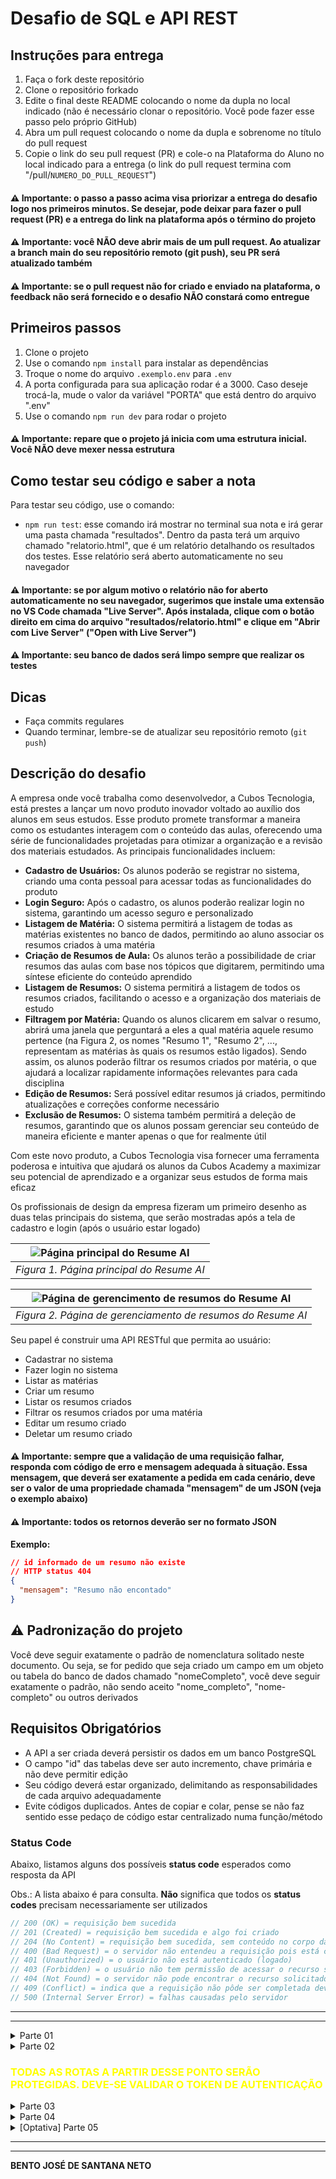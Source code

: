 # Desafio de SQL e API REST

## Instruções para entrega

1. Faça o fork deste repositório
2. Clone o repositório forkado
3. Edite o final deste README colocando o nome da dupla no local indicado (não é necessário clonar o repositório. Você pode fazer esse passo pelo próprio GitHub)
4. Abra um pull request colocando o nome da dupla e sobrenome no título do pull request
5. Copie o link do seu pull request (PR) e cole-o na Plataforma do Aluno no local indicado para a entrega (o link do pull request termina com "/pull/`NUMERO_DO_PULL_REQUEST`")

#### ⚠️ Importante: o passo a passo acima visa priorizar a entrega do desafio logo nos primeiros minutos. Se desejar, pode deixar para fazer o pull request (PR) e a entrega do link na plataforma após o término do projeto

#### ⚠️ Importante: você NÃO deve abrir mais de um pull request. Ao atualizar a branch main do seu repositório remoto (git push), seu PR será atualizado também

#### ⚠️ Importante: se o pull request não for criado e enviado na plataforma, o feedback não será fornecido e o desafio NÃO constará como entregue

## Primeiros passos

1. Clone o projeto
2. Use o comando `npm install` para instalar as dependências
3. Troque o nome do arquivo `.exemplo.env` para `.env`
4. A porta configurada para sua aplicação rodar é a 3000. Caso deseje trocá-la, mude o valor da variável "PORTA" que está dentro do arquivo ".env"
5. Use o comando `npm run dev` para rodar o projeto

#### ⚠️ Importante: repare que o projeto já inicia com uma estrutura inicial. Você NÃO deve mexer nessa estrutura

## Como testar seu código e saber a nota

Para testar seu código, use o comando:

- `npm run test`: esse comando irá mostrar no terminal sua nota e irá gerar uma pasta chamada "resultados". Dentro da pasta terá um arquivo chamado "relatorio.html", que é um relatório detalhando os resultados dos testes. Esse relatório será aberto automaticamente no seu navegador

#### ⚠️ Importante: se por algum motivo o relatório não for aberto automaticamente no seu navegador, sugerimos que instale uma extensão no VS Code chamada "Live Server". Após instalada, clique com o botão direito em cima do arquivo "resultados/relatorio.html" e clique em "Abrir com Live Server" ("Open with Live Server")

#### ⚠️ Importante: seu banco de dados será limpo sempre que realizar os testes

## Dicas

- Faça commits regulares
- Quando terminar, lembre-se de atualizar seu repositório remoto (`git push`)

## Descrição do desafio

A empresa onde você trabalha como desenvolvedor, a Cubos Tecnologia, está prestes a lançar um novo produto inovador voltado ao auxílio dos alunos em seus estudos. Esse produto promete transformar a maneira como os estudantes interagem com o conteúdo das aulas, oferecendo uma série de funcionalidades projetadas para otimizar a organização e a revisão dos materiais estudados. As principais funcionalidades incluem:

- **Cadastro de Usuários:** Os alunos poderão se registrar no sistema, criando uma conta pessoal para acessar todas as funcionalidades do produto
- **Login Seguro:** Após o cadastro, os alunos poderão realizar login no sistema, garantindo um acesso seguro e personalizado
- **Listagem de Matéria:** O sistema permitirá a listagem de todas as matérias existentes no banco de dados, permitindo ao aluno associar os resumos criados à uma matéria
- **Criação de Resumos de Aula:** Os alunos terão a possibilidade de criar resumos das aulas com base nos tópicos que digitarem, permitindo uma síntese eficiente do conteúdo aprendido
- **Listagem de Resumos:** O sistema permitirá a listagem de todos os resumos criados, facilitando o acesso e a organização dos materiais de estudo
- **Filtragem por Matéria:** Quando os alunos clicarem em salvar o resumo, abrirá uma janela que perguntará a eles a qual matéria aquele resumo pertence (na Figura 2, os nomes "Resumo 1", "Resumo 2", ..., representam as matérias às quais os resumos estão ligados). Sendo assim, os alunos poderão filtrar os resumos criados por matéria, o que ajudará a localizar rapidamente informações relevantes para cada disciplina
- **Edição de Resumos:** Será possível editar resumos já criados, permitindo atualizações e correções conforme necessário
- **Exclusão de Resumos:** O sistema também permitirá a deleção de resumos, garantindo que os alunos possam gerenciar seu conteúdo de maneira eficiente e manter apenas o que for realmente útil

Com este novo produto, a Cubos Tecnologia visa fornecer uma ferramenta poderosa e intuitiva que ajudará os alunos da Cubos Academy a maximizar seu potencial de aprendizado e a organizar seus estudos de forma mais eficaz

Os profissionais de design da empresa fizeram um primeiro desenho as duas telas principais do sistema, que serão mostradas após a tela de cadastro e login (após o usuário estar logado)

| ![Página principal do Resume AI](assets/resumeAiHome.png) |
| :-------------------------------------------------------: |
|         _Figura 1. Página principal do Resume AI_         |

| ![Página de gerencimento de resumos do Resume AI](assets/resumeAiGerenciamentoResumos.png) |
| :----------------------------------------------------------------------------------------: |
|                _Figura 2. Página de gerenciamento de resumos do Resume AI_                 |

Seu papel é construir uma API RESTful que permita ao usuário:

- Cadastrar no sistema
- Fazer login no sistema
- Listar as matérias
- Criar um resumo
- Listar os resumos criados
- Filtrar os resumos criados por uma matéria
- Editar um resumo criado
- Deletar um resumo criado

#### ⚠️ Importante: sempre que a validação de uma requisição falhar, responda com código de erro e mensagem adequada à situação. Essa mensagem, que deverá ser exatamente a pedida em cada cenário, deve ser o valor de uma propriedade chamada "mensagem" de um JSON (veja o exemplo abaixo)

#### ⚠️ Importante: todos os retornos deverão ser no formato JSON

**Exemplo:**

```json
// id informado de um resumo não existe
// HTTP status 404
{
  "mensagem": "Resumo não encontado"
}
```

## ⚠️ Padronização do projeto

Você deve seguir exatamente o padrão de nomenclatura solitado neste documento. Ou seja, se for pedido que seja criado um campo em um objeto ou tabela do banco de dados chamado "nomeCompleto", você deve seguir exatamente o padrão, não sendo aceito "nome_completo", "nome-completo" ou outros derivados

## Requisitos Obrigatórios

- A API a ser criada deverá persistir os dados em um banco PostgreSQL
- O campo "id" das tabelas deve ser auto incremento, chave primária e não deve permitir edição
- Seu código deverá estar organizado, delimitando as responsabilidades de cada arquivo adequadamente
- Evite códigos duplicados. Antes de copiar e colar, pense se não faz sentido esse pedaço de código estar centralizado numa função/método

### Status Code

Abaixo, listamos alguns dos possíveis **status code** esperados como resposta da API

Obs.: A lista abaixo é para consulta. **Não** significa que todos os **status codes** precisam necessariamente ser utilizados

```ts
// 200 (OK) = requisição bem sucedida
// 201 (Created) = requisição bem sucedida e algo foi criado
// 204 (No Content) = requisição bem sucedida, sem conteúdo no corpo da resposta
// 400 (Bad Request) = o servidor não entendeu a requisição pois está com uma sintaxe/formato inválido
// 401 (Unauthorized) = o usuário não está autenticado (logado)
// 403 (Forbidden) = o usuário não tem permissão de acessar o recurso solicitado
// 404 (Not Found) = o servidor não pode encontrar o recurso solicitado
// 409 (Conflict) = indica que a requisição não pôde ser completada devido a um conflito com o estado atual do recurso
// 500 (Internal Server Error) = falhas causadas pelo servidor
```

---

---

<details>
<summary>Parte 01</summary>

### Criação do Banco de Dados

Crie um banco de dados chamado `resume_ai` contendo as seguintes tabelas e colunas:

- usuarios

  - id (chave primária e autoincremento)
  - nome (tipo texto e obrigatório)
  - email (tipo texto, obrigatório e único)
  - senha (tipo texto e obrigatório)

- resumos

  - id (chave primária e autoincremento)
  - usuario_id (chave estrangeira para o id do usuário)
  - materia_id (chave estrangeira para o id da matéria)
  - topicos (tipo texto e obrigatório)
  - descricao (tipo texto e obrigatório)
  - criado (tipo data, não nula e gerada pelo banco como a data atual)

- materias

  - id (chave primária e autoincremento)
  - nome (tipo texto e obrigatório)

#### ⚠️ Importante: atente-se aos nomes pedidos para as tabelas, as colunas e ao banco de dados

#### ⚠️ Importante: você deve disponibilizar os comandos SQL usadados para a criação do banco de dados e das tabelas no arquivo chamado "comandos.sql", que está na raiz do seu projeto

### Criação dos comando SQL necessários

Nessa etapa vamos criar os comandos SQL que usaremos posteriormente em nossa API. Crie o SQL necessário para:

- Insira os valores que serão válidos na tabela "materias". Os valores serão:
  - Back-end
  - Front-end
  - Carreira
  - Mobile
  - Design
  - Dados
  - SQL
- Crie o comando para listar as matérias
- Crie o comando para verificar se existe um usuário com um dado e-mail
- Crie o comando para criar um usuário
- Crie o comando para criar um resumo
- Crie o comando para listar os resumos que correspondem a um determinado usuário
- Crie o comando para listar os resumos filtrados por uma matéria e que correspondem a um determinado usuário
- Crie o comando para verificar se um resumo com um determinado id pertence a um determinado usuário (lembre-se que um usuário é identificado pelo seu id)
- Crie o comando para editar todos os campos de um resumo especificado pelo seu id
- Crie o comando para deletar um resumo especificado pelo seu id
- Crie o comando para visualizar a quantidade de resumos gerados em um determinado mês e ano

</details>

<details>
<summary>Parte 02</summary>

### Criar uma conta

#### `POST` `/usuarios`

Esse endpoint deverá cadastrar um novo usuário no sistema

- ### Requisição

Sem parâmetros de rota ou de consulta

O corpo (body) deverá possuir um objeto com as seguintes propriedades (respeitando estes nomes):

- nome: campo **obrigatório** do tipo string
- email: campo **obrigatório** do tipo string
- senha: campo **obrigatório** do tipo string

- ### Resposta

- Em caso de **sucesso**: informações do usuário cadastrado, incluindo seu id e excluindo sua senha criptografada
- Em caso de **erro**:

  - algum campo obrigatório não enviado: status code apropriado e a mensagem "Todos os campos são obrigatórios"
  - caso exista algum usuário cadastrado com o e-mail passado: status code apropriado e a mensagem "E-mail já cadastrado"

- ### REQUISITOS OBRIGATÓRIOS

```
- Validar se todos os campos obrigatórios foram enviados
- Validar se o e-mail informado já existe
- Criptografar a senha usando bcrypt antes de persistir no banco de dados
- Cadastrar o usuário no banco de dados
- Retornar as informações do usuário
```

- ### Exemplo de requisição

```json
// POST /usuario
{
  "nome": "José",
  "email": "jose@email.com",
  "senha": "123456"
}
```

- ### Exemplos de respostas

```json
// HTTP Status 200 / 201 / 204
{
  "id": 1,
  "nome": "José",
  "email": "jose@email.com"
}
```

```json
// HTTP Status 400 / 401 / 403 / 404 / 409
{
  "mensagem": "Todos os campos são obrigatórios"
}
```

```json
// HTTP Status 400 / 401 / 403 / 404 / 409
{
  "mensagem": "E-mail já cadastrado"
}
```

### Fazer login

#### `POST` `/login`

Esse endpoint será responsável pelo login do usuário

Usaremos o jsonwebtoken para gerar o token de autenticação. Crie uma variável de ambiente dentro do arquivo `.env` (nessa parte, você já deve ter renomeado o arquivo `.exemplo.env` para `.env`, conforme pedido) para armazenar a frase secreta usada pelo jwt

- ### Requisição

Sem parâmetros de rota ou de consulta

O corpo (body) deverá possuir um objeto com as seguintes propriedades (respeitando estes nomes):

- email: campo **obrigatório** do tipo string
- senha: campo **obrigatório** do tipo string

- ### Resposta

- Em caso de **sucesso**: retornar o token de autenticação
- Em caso de **erro**:

  - algum campo obrigatório não enviado: status code apropriado e a mensagem "Todos os campos são obrigatórios"
  - caso e e-mail passado não exista no banco de dados: status code apropriado e a mensagem "E-mail ou senha inválidos"
  - caso a senha passada não corresponda à senha cadastrada no banco de dados: status code apropriado e a mensagem "E-mail ou senha inválidos"

- ### REQUISITOS OBRIGATÓRIOS

```
- Validar campos obrigatórios
- Verificar se o e-mail passado existe no banco
- Validar se a senha passada corresponde à senha cadastrada
- Retornar o token de autenticação
```

- ### Exemplo de requisição

```json
// POST /login
{
  "nome": "José",
  "email": "jose@email.com"
}
```

- ### Exemplos de respostas

```json
// HTTP Status 200 / 201 / 204
{
  "token": "eyJhbGciOiJIUzI1NiIsInR5cCI6IkpXVCJ9.eyJzdWIiOiIxMjM0NTY3ODkwIiwiaWQiOjEsImlhdCI6MTUxNjIzOTAyMn0.sp3k-Xf-Um4tKxTMNnJ777_q43IyaN17TyS0-pzAaIY"
}
```

```json
// HTTP Status 400 / 401 / 403 / 404 / 409
{
  "mensagem": "Todos os campos são obrigatórios"
}
```

```json
// HTTP Status 400 / 401 / 403 / 404 / 409
{
  "mensagem": "E-mail ou senha inválidos"
}
```

</details>

<h3 style="color: yellow;">TODAS AS ROTAS A PARTIR DESSE PONTO SERÃO PROTEGIDAS. DEVE-SE VALIDAR O TOKEN DE AUTENTICAÇÃO</h3>

<details>
<summary>Parte 03</summary>

### Validação do token

Você deve criar a validação do token, que deve ser enviado no cabeçalho da requisição

- Retorne um status apropriado com a mensagem "Falha na autenticação" caso o token não seja passado ou caso ele não seja válido. Lembre-se de verificar se os dado(s) presente(s) no token existem no banco de dados

- ### Exemplo de resposta

```json
// HTTP Status 400 / 401 / 403 / 404 / 409
{
  "mensagem": "Falha na autenticação"
}
```

#### ⚠️ Dica: crie a validação do token em um intermediário

### Listar matérias

#### `GET` `/materias`

Essa rota será responsável pela listagem das matérias cadastradas

- ### Requisição

Sem parâmetros de rota, consulta e sem corpo

- ### Resposta

- Em caso de **sucesso**: retornar as matérias cadastradas no banco de dados

- ### REQUISITOS OBRIGATÓRIOS

```
- Retornar todas as matérias
```

- ### Exemplo de requisição

```json
// GET /materias
```

- ### Exemplo de resposta

```json
// HTTP Status 200 / 201 / 204

[
  {
    "id": 1,
    "nome": "Back-end"
  },
  {
    "id": 2,
    "nome": "Front-end"
  },
  {
    "id": 3,
    "nome": "Carreira"
  }
]
```

**OBS: o exemplo de resposta acima não mostra a listagem completa das matérias, sendo meramente ilustrativo**

</details>

<details>
<summary>Parte 04</summary>

### Criar um resumo

#### `POST` `/resumos`

Essa rota será responsável pela criação de um novo resumo

O cliente deverá enviar:

- id da matéria: um número contendo a qual matérias aquele resumo pertence
- título do resumo: uma string contendo o título que será dado ao resumo. Caso não seja passado, você deve cadastrar o nome do resumo como "Sem nome"
- os tópicos que serão usados para fazer o texto do resumo: um array de strings (**NÃO VAZIO**). Eles serão salvos no banco de dados como uma string separada por ", " (vírula seguida de um espaço em branco). Apesar de serem persistidos como uma string, eles serão sempre devolvidos ao cliente como um array

#### ⚠️ Importante: em um primeiro momento, a descrição do resumo será uma string qualquer que desejar. Futuramente, a descrição será gerada por um serviço de Inteligência Artificial. Sendo assim, sugere-se, fortemente, que seja criada uma função/método à parte para gerar a descrição. Isso facilitará, no futuro, que mude a forma de geração

- ### Requisição

Sem parâmetros de rota e consulta

O corpo (body) deverá possuir um objeto com a seguinte propriedade (respeitando estes nomes):

- materiaId: campo **obrigatório** do tipo number
- titulo: campo **optativo** do tipo string
- topicos: campo **obrigatório** do tipo array (não vazio) de strings

- ### Resposta

- Em caso de **sucesso**: cadastrar o novo resumo e retornar os seus dados, incluindo o id
- Em caso de **erro**:

  - campo obrigatório não enviado ou array de tópicos vazio: status code apropriado e a mensagem "Todos os campos são obrigatórios"
  - id da matéria não existe: status code apropriado e a mensagem "Matéria não encontrada"

- ### REQUISITOS OBRIGATÓRIOS

```
- Validar se os campos obrigatórios foram enviados
- Validar se a matéria passada existe
- Cadastrar no banco de dados o resumo com o título "Sem título" caso o campo "titulo" não seja passado
- Cadastrar no banco de dados o resumo
- Retornar os dados do resumo
```

- ### Exemplo de requisição

```json
// POST /resumos
{
  "materiaId": 3,
  "titulo": "Resumo sobre API",
  "topicos": ["rotas", "intermediarios", "controladores"]
}
```

- ### Exemplos de respostas

```json
// HTTP Status 200 / 201 / 204
{
  "id": 1,
  "usuarioId": 22,
  "materiaId": 3,
  "titulo": "Resumo sobre API",
  "topicos": "rotas, intermediarios, controladores",
  "descricao": "Em uma API REST, rotas são os pontos de entrada que mapeiam URLs específicas para ações específicas, permitindo que clientes interajam com o servidor. Intermediários, ou middlewares, são funções que interceptam as requisições e respostas, podendo realizar tarefas como autenticação, registro de logs e manipulação de dados antes que estes cheguem aos controladores. Os controladores, por sua vez, são responsáveis por implementar a lógica de negócios da aplicação, processando as requisições, interagindo com o banco de dados ou outros serviços, e retornando as respostas apropriadas aos clientes. Dessa forma, rotas definem o caminho, intermediários manipulam o fluxo de dados e controladores executam a lógica principal, colaborando para criar uma arquitetura modular e organizada em uma API REST.",
  "criado": "2024-06-24T03:00:00.000Z"
}
```

```json
// HTTP Status 400 / 401 / 403 / 404 / 409
{
  "mensagem": "Todos os campos são obrigatórios"
}
```

```json
// HTTP Status 400 / 401 / 403 / 404 / 409
{
  "mensagem": "Matéria não encontrada"
}
```

### Listar resumos

#### `GET` `/resumos`

Essa rota será responsável pela listagem dos resumos do usuário logado

- ### Requisição

Sem parâmetros de rota e sem corpo

O parâmetro de consulta chamado "materia" armazena o nome da matéria que o usuário deseja filtrar seus resumos

- ### Resposta

- Em caso de **sucesso**: retornar os resumos do usuário logado. Caso o usuário logado consiga ver algum resumo que não esteja relacionada a ele, teremos um erro muito grave de segurança e privacidade

- ### REQUISITOS OBRIGATÓRIOS

```
- O usuário logado só pode ver os resumos ligados a ele
- Caso o parâmetro de consulta "materia" seja passado, deve-se retornar os resumos filtrados pela matéria pedida
- Caso o parâmetro de consulta "materia" não seja passado, deve-se retornar todos os resumos
```

- ### Exemplo de requisição

```json
// GET /resumos?materia=Back-end
```

- ### Exemplo de resposta

```json
// HTTP Status 200 / 201 / 204

[
  {
    "id": 1,
    "usuarioId": 22,
    "materia": "Back-end",
    "titulo": "Resumo sobre API",
    "topicos": ["rotas", "intermediarios", "controladores"],
    "descricao": "Em uma API REST, rotas são os pontos de entrada que mapeiam URLs específicas para ações específicas, permitindo que clientes interajam com o servidor. Intermediários, ou middlewares, são funções que interceptam as requisições e respostas, podendo realizar tarefas como autenticação, registro de logs e manipulação de dados antes que estes cheguem aos controladores. Os controladores, por sua vez, são responsáveis por implementar a lógica de negócios da aplicação, processando as requisições, interagindo com o banco de dados ou outros serviços, e retornando as respostas apropriadas aos clientes. Dessa forma, rotas definem o caminho, intermediários manipulam o fluxo de dados e controladores executam a lógica principal, colaborando para criar uma arquitetura modular e organizada em uma API REST.",
    "criado": "2024-05-01T10:45:00.000Z"
  },
  {
    "id": 6,
    "usuarioId": 22,
    "materia": "Back-end",
    "titulo": "Resumo sobre NodeJS",
    "topicos": ["typescript", "node"],
    "descricao": "TypeScript é uma linguagem de programação que adiciona tipagem estática ao JavaScript, permitindo o desenvolvimento de aplicações Node.js mais robustas e escaláveis.",
    "criado": "2024-06-24T03:00:00.000Z"
  }
]
```

### Editar um resumo

#### `PUT` `/resumos/:id`

Essa rota será responsável pela edição de um resumo

O usuário só poderá editar o título do resumo e a matéria

- ### Requisição

Sem parâmetros de consulta

O id do resumo a ser editado deve ser passado como parâmetro de rota

O corpo (body) deverá possuir um objeto com a seguinte propriedade (respeitando estes nomes):

- materiaId: campo **obrigatório** do tipo number
- titulo: campo **obrigatório** do tipo string (veja que na edição, ao contrário do cadastro, o campo será obrigatório)

- ### Resposta

- Em caso de **sucesso**: editar o resumo e retornar os seus dados editados
- Em caso de **erro**:

  - campo obrigatório não enviado: status code apropriado e a mensagem "Todos os campos são obrigatórios"
  - id do resumo não existe ou o resumo não pertence ao usuário logado: status code apropriado e a mensagem "Resumo não encontrado"
  - id da matéria não existe: status code apropriado e a mensagem "Matéria não encontrada"

- ### REQUISITOS OBRIGATÓRIOS

```
- Validar se os campos obrigatórios foram enviados
- Validar se a matéria passada existe
- Validar se o resumo passado existe e pertence ao usuário logado
- Editar no banco de dados o resumo
- Retornar os dados do resumo editado
```

- ### Exemplo de requisição

```json
// PUT /resumos/10
{
  "materiaId": 3,
  "titulo": "Novo título"
}
```

- ### Exemplos de respostas

```json
// HTTP Status 200 / 201 / 204
{
  "id": 10,
  "usuarioId": 22,
  "materiaId": 3,
  "titulo": "Novo título",
  "topicos": ["rotas", "intermediarios", "controladores"],
  "descricao": "Em uma API REST, rotas são os pontos de entrada que mapeiam URLs específicas para ações específicas, permitindo que clientes interajam com o servidor. Intermediários, ou middlewares, são funções que interceptam as requisições e respostas, podendo realizar tarefas como autenticação, registro de logs e manipulação de dados antes que estes cheguem aos controladores. Os controladores, por sua vez, são responsáveis por implementar a lógica de negócios da aplicação, processando as requisições, interagindo com o banco de dados ou outros serviços, e retornando as respostas apropriadas aos clientes. Dessa forma, rotas definem o caminho, intermediários manipulam o fluxo de dados e controladores executam a lógica principal, colaborando para criar uma arquitetura modular e organizada em uma API REST.",
  "criado": "2024-06-24T03:00:00.000Z"
}
```

```json
// HTTP Status 400 / 401 / 403 / 404 / 409
{
  "mensagem": "Todos os campos são obrigatórios"
}
```

```json
// HTTP Status 400 / 401 / 403 / 404 / 409
{
  "mensagem": "Matéria não encontrada"
}
```

```json
// HTTP Status 400 / 401 / 403 / 404 / 409
{
  "mensagem": "Resumo não encontrado"
}
```

### Deletar um resumo

#### `DELETE` `/resumo/:id`

Essa rota será responsável por deletar um resumo do usuário logado

- ### Requisição

Sem parâmetros de consulta ou corpo

O parâmetro de rota é responsável por identificar o resumo a ser deletado

- ### Resposta

- Em caso de **sucesso**: sem corpo
- Em caso de **erro**:

  - caso não exista o resumo do usuário logado com o id passado: status code apropriado e a mensagem "Resumo não encontrado"

- ### REQUISITOS OBRIGATÓRIOS

```
- Validar se o id do resumo passado existe no banco de dados e se pertence ao usuário logado
```

- ### Exemplo de requisição

```json
// DELETE /resumo/1
```

- ### Exemplos de respostas

```json
// HTTP Status 200 / 201 / 204
```

```json
// HTTP Status 400 / 401 / 403 / 404 / 409
{
  "mensagem": "Resumo não encontrado"
}
```

</details>

<details>
<summary>[Optativa] Parte 05</summary>

Os itens pedidos abaixo são optativos

#### ⚠️ Importante: caso opte por fazer os itens abaixo, faça um commit do seu código antes. Assim, caso tenha algum problema, você pode retornar à versão desejada. Além disso, faça aos poucos e teste regularmente o projeto, não tente fazer tudo de uma única fez

### Tente utilizar algum serviço de inteligência artificial para gerar o resumo

Tente se conectar a algum serviço de inteligência artificial, por exemplo, a API do Chat GPT para gerar os resumos. Você terá que ler a documentação do serviço que escolher e deverá, necessariamente, utilizar o `axios` para fazer a requisição, ou seja, não use a biblioteca do serviço escolhido (caso tenha). Isso fará com que seu código tenha maior flexibilidade para uma possível troca de serviço no futuro

#### ⚠️ Dica: a maioria dos serviços vai solicitar que você passe uma frase, geralmente uma pergunta ou comando, para que ele gere a resposta. Sendo assim, sugere-se que você monte uma frase do tipo `Crie um resumo de um parágrafo baseado nas seguintes palavras chave: ${topicos.join(', ')}`. A parte "de um parágrafo" é para agilizar a resposta do serviço

#### ⚠️ Dica: Caso queira utilizar a API do Chat GPT, a documentação de como fazer uma requisição pode ser encontrada em <https://platform.openai.com/docs/api-reference/making-requests>

</details>

---

---

**BENTO JOSÉ DE SANTANA NETO**
